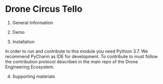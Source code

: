 # Drone Circus Tello

1. General Information
   

2. Demo



3. Installation

In order to run and contribute to this module you need Pythion 3.7. We recommend PyCharm as IDE for development. To contribute to must follow the contribution protocol describen in the main repo of the Drone Engineering Ecosystem.

4. Supporting materials
